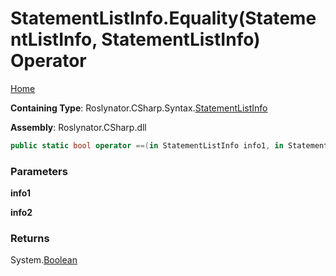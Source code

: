 # StatementListInfo\.Equality\(StatementListInfo, StatementListInfo\) Operator

[Home](../../../../../README.md)

**Containing Type**: Roslynator\.CSharp\.Syntax\.[StatementListInfo](../README.md)

**Assembly**: Roslynator\.CSharp\.dll

```csharp
public static bool operator ==(in StatementListInfo info1, in StatementListInfo info2)
```

### Parameters

**info1**

**info2**

### Returns

System\.[Boolean](https://docs.microsoft.com/en-us/dotnet/api/system.boolean)

